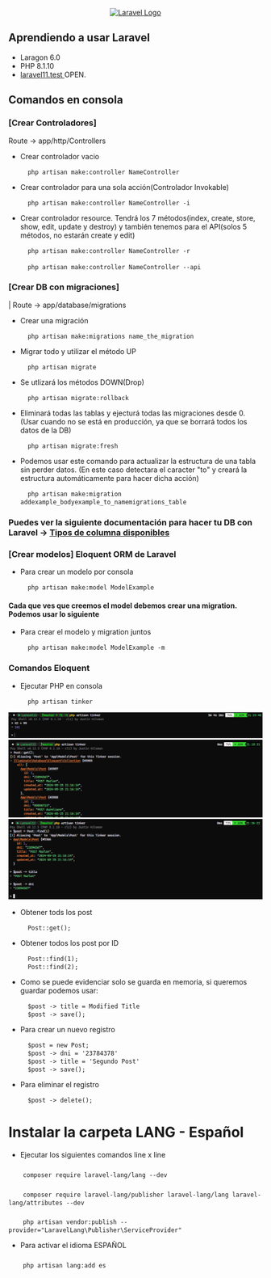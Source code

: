 <p align="center"><a href="https://laravel.com" target="_blank"><img src="https://raw.githubusercontent.com/laravel/art/master/logo-lockup/5%20SVG/2%20CMYK/1%20Full%20Color/laravel-logolockup-cmyk-red.svg" width="400" alt="Laravel Logo"></a></p>

## Aprendiendo a usar Laravel

- Laragon 6.0
- PHP 8.1.10
- [laravel11.test ](http://laravel11.test)OPEN.

## Comandos en consola 
### [Crear Controladores]
Route -> app/http/Controllers
- Crear controlador vacio

        php artisan make:controller NameController

- Crear controlador para una sola acción(Controlador Invokable)

        php artisan make:controller NameController -i

- Crear controlador resource. Tendrá los 7 métodos(index, create, store, show, edit, update y destroy) y 
también tenemos para el API(solos 5 métodos, no estarán create y edit)


        php artisan make:controller NameController -r
    
        php artisan make:controller NameController --api
### [Crear DB con migraciones]
| Route -> app/database/migrations

- Crear una migración
        
        php artisan make:migrations name_the_migration

- Migrar todo y utilizar el método UP

        php artisan migrate

- Se utlizará los métodos DOWN(Drop)

        php artisan migrate:rollback

- Eliminará todas las tablas y ejecturá todas las migraciones desde 0. (Usar cuando no se está en producción, ya que se borrará todos los datos de la DB)


        php artisan migrate:fresh

- Podemos usar este comando para actualizar la estructura de una tabla sin perder datos. (En este caso detectara el caracter "to" y creará la estructura automáticamente para hacer dicha acción)

        php artisan make:migration addexample_bodyexample_to_namemigrations_table
### Puedes ver la siguiente documentación para hacer tu DB con Laravel -> [Tipos de columna disponibles](https://laravel.com/docs/10.x/migrations#available-column-types)

### [Crear modelos] Eloquent ORM de Laravel
- Para crear un modelo por consola

        php artisan make:model ModelExample

#### Cada que ves que creemos el model debemos crear una migration. Podemos usar lo siguiente

- Para crear el modelo y migration juntos

        php artisan make:model ModelExample -m

### Comandos Eloquent
- Ejecutar PHP en consola

        php artisan tinker

![](/img/ArtisanTinker2.png)
![](/img/ArtisanTinker.png)
![](/img/ArtisanTinker3.png)

- Obtener tods los post

        Post::get();

- Obtener todos los post por ID

        Post::find(1);
        Post::find(2);

- Como se puede evidenciar solo se guarda en memoria, si queremos guardar podemos usar:

        $post -> title = Modified Title
        $post -> save();

- Para crear un nuevo registro

        $post = new Post;
        $post -> dni = '23784378'
        $post -> title = 'Segundo Post'
        $post -> save();

- Para eliminar el registro

        $post -> delete();

# Instalar la carpeta LANG - Español
 - Ejecutar los siguientes comandos line x line
###      
        composer require laravel-lang/lang --dev
###       
        composer require laravel-lang/publisher laravel-lang/lang laravel-lang/attributes --dev     
###
        php artisan vendor:publish --provider="LaravelLang\Publisher\ServiceProvider"

- Para activar el idioma ESPAÑOL
###
        php artisan lang:add es